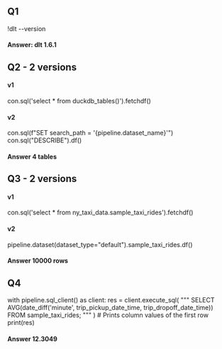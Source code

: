 ## Q1
!dlt --version
#### Answer: dlt 1.6.1

## Q2 - 2 versions
#### v1
con.sql('select * from duckdb_tables()').fetchdf()

#### v2
con.sql(f"SET search_path = '{pipeline.dataset_name}'")
con.sql("DESCRIBE").df() 
#### Answer 4 tables

## Q3 - 2 versions
#### v1
con.sql('select * from ny_taxi_data.sample_taxi_rides').fetchdf()

#### v2
pipeline.dataset(dataset_type="default").sample_taxi_rides.df()
#### Answer 10000 rows

## Q4
with pipeline.sql_client() as client:
    res = client.execute_sql(
            """
            SELECT
            AVG(date_diff('minute', trip_pickup_date_time, trip_dropoff_date_time))
            FROM sample_taxi_rides;
            """
        )
    # Prints column values of the first row
    print(res)
#### Answer 12.3049